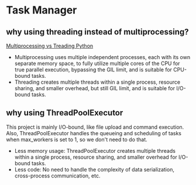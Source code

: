 # Task Manager

## why using threading instead of multiprocessing?

[Multiprocessing vs Treading Python](https://stackoverflow.com/questions/3044580/multiprocessing-vs-threading-python?utm_source=chatgpt.com)

- Multiprocessing uses multiple independent processes, each with its own separate memory space, to fully utilize multiple cores of the CPU for true parallel execution, bypassing the GIL limit, and is suitable for CPU-bound tasks.
- Threading creates multiple threads within a single process, resource sharing, and smaller overhead, but still GIL limit, and is suitable for I/O-bound tasks.

## why using ThreadPoolExecutor

This project is mainly I/O-bound, like file upload and command execution. Also, ThreadPoolExecutor handles the queueing and scheduling of tasks when max_workers is set to 1, so we don't need to do that.

- Less memory usage:
  ThreadPoolExecutor creates multiple threads within a single process, resource sharing, and smaller overhead for I/O-bound tasks.
- Less code:
  No need to handle the complexity of data serialization, cross-process communication, etc.
